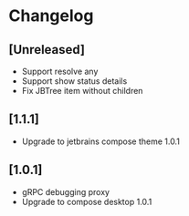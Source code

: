 # Changelog

## [Unreleased]
- Support resolve any
- Support show status details
- Fix JBTree item without children

## [1.1.1]
- Upgrade to jetbrains compose theme 1.0.1

## [1.0.1]
- gRPC debugging proxy
- Upgrade to compose desktop 1.0.1